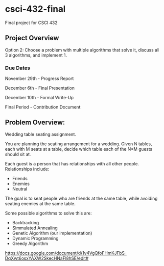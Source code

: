 # csci-432-final
Final project for CSCI 432
## Project Overview
Option 2: Choose a problem with multiple algorithms that solve it, discuss all 3 algorithms, and implement 1.

### Due Dates
November 29th - Progress Report

December 6th - Final Presentation

December 10th - Formal Write-Up

Final Period - Contribution Document

## Problem Overview:
Wedding table seating assignment.

You are planning the seating arrangement for a wedding. Given N tables, each with M seats at a table, 
decide which table each of the N*M guests should sit at.

Each guest is a person that has relationships with all other people. Relationships include:
- Friends
- Enemies
- Neutral

The goal is to seat people who are friends at the same table, while avoiding seating enemies at the same table. 

Some possible algorithms to solve this are:
- Backtracking
- Simmulated Annealing
- Genetic Algorithm (our implementation)
- Dynamic Programming
- Greedy Algorithm




https://docs.google.com/document/d/1v4VgQfoFHmKJFbS-DqXwt6osxYAXW2SkecHNaFl8hSE/edit#
